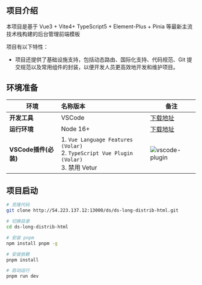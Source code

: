 ## 项目介绍

本项目是基于 Vue3 + Vite4+ TypeScript5 + Element-Plus + Pinia 等最新主流技术栈构建的后台管理前端模板

项目有以下特性：

- 项目还提供了基础设施支持，包括动态路由、国际化支持、代码规范、Git 提交规范以及常用组件的封装，以便开发人员更高效地开发和维护项目。

## 环境准备

| 环境                 | 名称版本                                                     | 备注                                                         |
| -------------------- | :----------------------------------------------------------- | ------------------------------------------------------------ |
| **开发工具**         | VSCode                                                       | [下载地址](https://code.visualstudio.com/Download)           |
| **运行环境**         | Node 16+                                                     | [下载地址](http://nodejs.cn/download)                        |
| **VSCode插件(必装)** | 1. `Vue Language Features (Volar) ` <br/> 2. `TypeScript Vue Plugin (Volar) `  <br/>3. 禁用 Vetur | ![vscode-plugin](https://foruda.gitee.com/images/1687755823108948048/d0198b2d_716974.png) |

## 项目启动

```bash
# 克隆代码
git clone http://54.223.137.12:13000/ds/ds-long-distrib-html.git

# 切换目录
cd ds-long-distrib-html

# 安装 pnpm
npm install pnpm -g

# 安装依赖
pnpm install

# 启动运行
pnpm run dev
```
